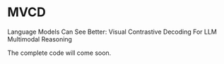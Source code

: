 # MVCD
Language Models Can See Better: Visual Contrastive  Decoding For LLM Multimodal Reasoning


The complete code will come soon.
